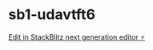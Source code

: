 # sb1-udavtft6

[Edit in StackBlitz next generation editor ⚡️](https://stackblitz.com/~/github.com/PrateekBihani1995/sb1-udavtft6)